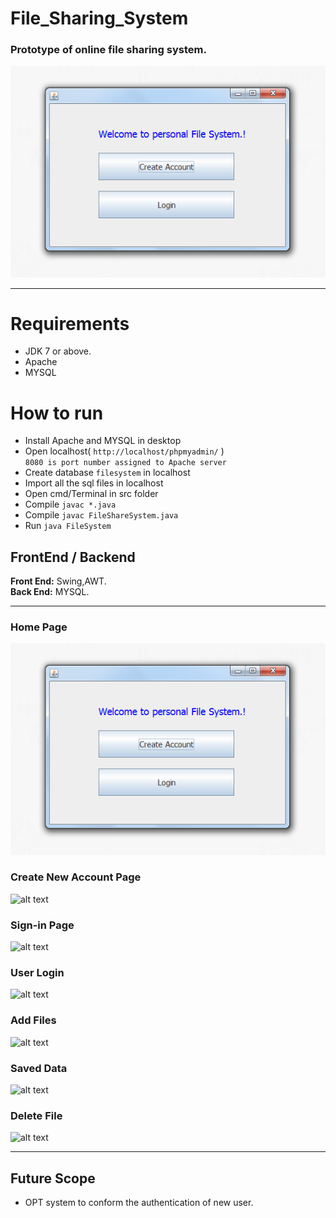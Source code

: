 # File_Sharing_System

### Prototype of online file sharing system.
![alt text](https://github.com/KartikMamodia/File_Sharing_System/blob/master/Img/FrontPage.PNG)

---

# Requirements
* JDK 7 or above.
* Apache
* MYSQL

# How to run
* Install Apache and MYSQL in desktop
* Open localhost( `http://localhost/phpmyadmin/` )  
   ```8080 is port number assigned to Apache server```
* Create database `filesystem` in localhost
* Import all the sql files in localhost
* Open cmd/Terminal in src folder
* Compile `javac *.java`
* Compile `javac FileShareSystem.java`
* Run `java FileSystem`


## FrontEnd / Backend  
__Front End:__ Swing,AWT.  
**Back End:** MYSQL.

---

### Home Page
![alt text](https://github.com/KartikMamodia/File_Sharing_System/blob/master/Img/FrontPage.PNG)

### Create New Account Page
![alt text](https://github.com/KartikMamodia/File_Sharing_System/blob/master/Img/CreateAccount.PNG)

### Sign-in Page
![alt text](https://github.com/KartikMamodia/File_Sharing_System/blob/master/Img/Sign-in.PNG)

### User Login
![alt text](https://github.com/KartikMamodia/File_Sharing_System/blob/master/Img/WelcomeUser.PNG)

### Add Files
![alt text](https://github.com/KartikMamodia/File_Sharing_System/blob/master/Img/SaveFileToDB.PNG)

### Saved Data
![alt text](https://github.com/KartikMamodia/File_Sharing_System/blob/master/Img/SavedData.PNG)

### Delete File
![alt text](https://github.com/KartikMamodia/File_Sharing_System/blob/master/Img/DeleteData1.PNG)

---
## Future Scope
* OPT system to conform the authentication of new user.
